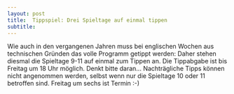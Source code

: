 ```yaml
---
layout: post
title:  Tippspiel: Drei Spieltage auf einmal tippen
subtitle:  
---
```


Wie auch in den vergangenen Jahren muss bei englischen Wochen aus technischen Gründen das volle Programm getippt werden: Daher stehen diesmal die Spieltage 9-11 auf einmal zum Tippen an. Die Tippabgabe ist bis Freitag um 18 Uhr möglich. Denkt bitte daran... Nachträgliche Tipps können nicht angenommen werden, selbst wenn nur die Spieltage 10 oder 11 betroffen sind. Freitag um sechs ist Termin :-)


